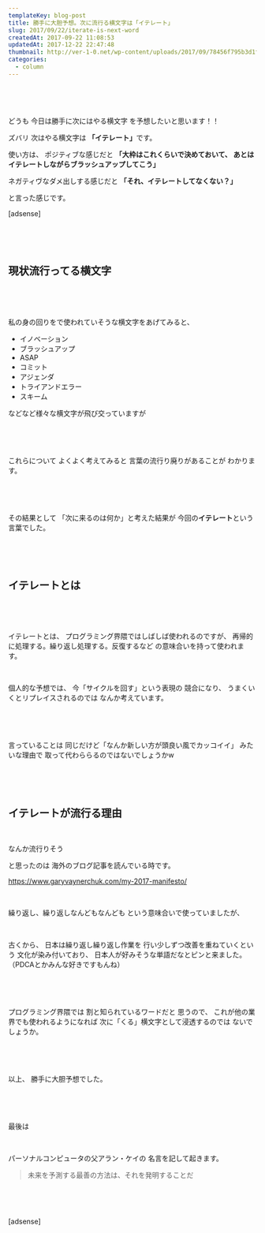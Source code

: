```yaml
---
templateKey: blog-post
title: 勝手に大胆予想。次に流行る横文字は「イテレート」
slug: 2017/09/22/iterate-is-next-word
createdAt: 2017-09-22 11:08:53
updatedAt: 2017-12-22 22:47:48
thumbnail: http://ver-1-0.net/wp-content/uploads/2017/09/78456f795b3d1f38d8bb2c2d2b69124f_s.jpg
categories:
  - column
---
```


&nbsp;

&nbsp;

どうも
今日は勝手に次にはやる横文字
を予想したいと思います！！

ズバリ
次はやる横文字は
<strong>「イテレート」</strong>です。

使い方は、
ポジティブな感じだと
<strong>「大枠はこれくらいで決めておいて、
あとはイテレートしながらブラッシュアップしてこう」</strong>

ネガティヴなダメ出しする感じだと
<strong>「それ、イテレートしてなくない？」</strong>

と言った感じです。

[adsense]

&nbsp;

&nbsp;
<h2 class="chapter">現状流行ってる横文字</h2>
&nbsp;

&nbsp;

私の身の回りをで使われていそうな横文字をあげてみると、
<ul>
 	<li>イノベーション</li>
 	<li>ブラッシュアップ</li>
 	<li>ASAP</li>
 	<li>コミット</li>
 	<li>アジェンダ</li>
 	<li>トライアンドエラー</li>
 	<li>スキーム</li>
</ul>
などなど様々な横文字が飛び交っていますが

&nbsp;

&nbsp;

これらについて
よくよく考えてみると
言葉の流行り廃りがあることが
わかります。

&nbsp;

&nbsp;

その結果として
「次に来るのは何か」と考えた結果が
今回の<strong>イテレート</strong>という言葉でした。

&nbsp;

&nbsp;
<h2 class="chapter">イテレートとは</h2>
&nbsp;

&nbsp;

イテレートとは、
プログラミング界隈ではしばしば使われるのですが、
再帰的に処理する。繰り返し処理する。反復するなど
の意味合いを持って使われます。

&nbsp;

個人的な予想では、
今「サイクルを回す」という表現の
競合になり、
うまくいくとリプレイスされるのでは
なんか考えています。

&nbsp;

&nbsp;

言っていることは
同じだけど「なんか新しい方が頭良い風でカッコイイ」
みたいな理由で
取って代わららるのではないでしょうかw

&nbsp;

&nbsp;
<h2 class="chapter">イテレートが流行る理由</h2>
&nbsp;

なんか流行りそう

と思ったのは
海外のブログ記事を読んでいる時です。

<a href="https://www.garyvaynerchuk.com/my-2017-manifesto/">https://www.garyvaynerchuk.com/my-2017-manifesto/</a>

&nbsp;

繰り返し、繰り返しなんどもなんども
という意味合いで使っていましたが、

&nbsp;

古くから、
日本は繰り返し繰り返し作業を
行い少しずつ改善を重ねていくという
文化が染み付いており、
日本人が好みそうな単語だなとピンと来ました。
（PDCAとかみんな好きですもんね）

&nbsp;

&nbsp;

プログラミング界隈では
割と知られているワードだと
思うので、
これが他の業界でも使われるようになれば
次に「くる」横文字として浸透するのでは
ないでしょうか。

&nbsp;

&nbsp;

以上、
勝手に大胆予想でした。

&nbsp;

&nbsp;

最後は

&nbsp;

パーソナルコンピュータの父アラン・ケイの
名言を記して起きます。
<blockquote>未来を予測する最善の方法は、それを発明することだ</blockquote>
&nbsp;

&nbsp;

[adsense]

